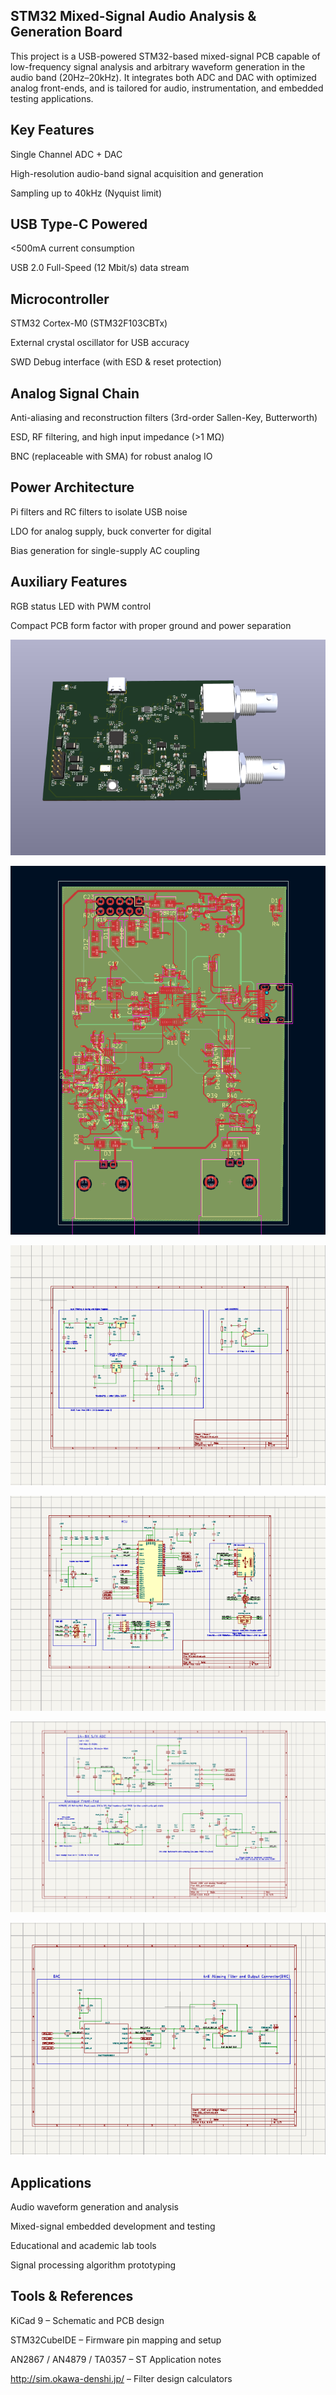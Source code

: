 ## STM32 Mixed-Signal Audio Analysis & Generation Board

This project is a USB-powered STM32-based mixed-signal PCB capable of low-frequency signal analysis and arbitrary waveform generation in the audio band (20Hz–20kHz). It integrates both ADC and DAC with optimized analog front-ends, and is tailored for audio, instrumentation, and embedded testing applications.


## Key Features

Single Channel ADC + DAC

High-resolution audio-band signal acquisition and generation

Sampling up to 40kHz (Nyquist limit)


## USB Type-C Powered

<500mA current consumption

USB 2.0 Full-Speed (12 Mbit/s) data stream


## Microcontroller

STM32 Cortex-M0 (STM32F103CBTx)

External crystal oscillator for USB accuracy

SWD Debug interface (with ESD & reset protection)


## Analog Signal Chain

Anti-aliasing and reconstruction filters (3rd-order Sallen-Key, Butterworth)

ESD, RF filtering, and high input impedance (>1 MΩ)

BNC (replaceable with SMA) for robust analog IO


## Power Architecture

Pi filters and RC filters to isolate USB noise

LDO for analog supply, buck converter for digital

Bias generation for single-supply AC coupling


## Auxiliary Features

RGB status LED with PWM control

Compact PCB form factor with proper ground and power separation

![image.alt](https://github.com/mypin99/STM32_Basic-Embedded-Hardware-Projects/blob/main/Mixed%20Signal%20PCB%20Design/PCB%20.png?raw=true)

![image.alt](https://github.com/mypin99/STM32_Basic-Embedded-Hardware-Projects/blob/main/Mixed%20Signal%20PCB%20Design/PCB%20Layout%201.png?raw=true)

![image.alt](https://github.com/mypin99/STM32_Basic-Embedded-Hardware-Projects/blob/main/Mixed%20Signal%20PCB%20Design/Power%20Supply%20Unit.png?raw=true)

![image.alt](https://github.com/mypin99/STM32_Basic-Embedded-Hardware-Projects/blob/main/Mixed%20Signal%20PCB%20Design/MCU.png?raw=true)

![image.alt](https://github.com/mypin99/STM32_Basic-Embedded-Hardware-Projects/blob/main/Mixed%20Signal%20PCB%20Design/ADC%20&%20Analog%20FrontEnd.png?raw=true)

![image.alt](https://github.com/mypin99/STM32_Basic-Embedded-Hardware-Projects/blob/main/Mixed%20Signal%20PCB%20Design/DAC.png?raw=true)


## Applications

Audio waveform generation and analysis

Mixed-signal embedded development and testing

Educational and academic lab tools

Signal processing algorithm prototyping


## Tools & References
KiCad 9 – Schematic and PCB design

STM32CubeIDE – Firmware pin mapping and setup

AN2867 / AN4879 / TA0357 – ST Application notes

http://sim.okawa-denshi.jp/ – Filter design calculators
